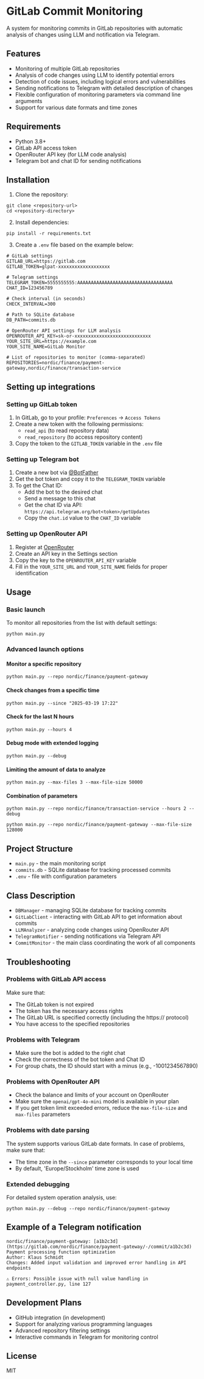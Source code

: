 # GitLab Commit Monitoring

A system for monitoring commits in GitLab repositories with automatic analysis of changes using LLM and notification via Telegram.

## Features

- Monitoring of multiple GitLab repositories
- Analysis of code changes using LLM to identify potential errors
- Detection of code issues, including logical errors and vulnerabilities
- Sending notifications to Telegram with detailed description of changes
- Flexible configuration of monitoring parameters via command line arguments
- Support for various date formats and time zones

## Requirements

- Python 3.8+
- GitLab API access token
- OpenRouter API key (for LLM code analysis)
- Telegram bot and chat ID for sending notifications

## Installation

1. Clone the repository:
```
git clone <repository-url>
cd <repository-directory>
```

2. Install dependencies:
```
pip install -r requirements.txt
```

3. Create a `.env` file based on the example below:
```
# GitLab settings
GITLAB_URL=https://gitlab.com
GITLAB_TOKEN=glpat-xxxxxxxxxxxxxxxxxxx

# Telegram settings
TELEGRAM_TOKEN=5555555555:AAAAAAAAAAAAAAAAAAAAAAAAAAAAAAAAAAA
CHAT_ID=123456789

# Check interval (in seconds)
CHECK_INTERVAL=300

# Path to SQLite database
DB_PATH=commits.db

# OpenRouter API settings for LLM analysis
OPENROUTER_API_KEY=sk-or-xxxxxxxxxxxxxxxxxxxxxxxxxxxx
YOUR_SITE_URL=https://example.com
YOUR_SITE_NAME=GitLab Monitor

# List of repositories to monitor (comma-separated)
REPOSITORIES=nordic/finance/payment-gateway,nordic/finance/transaction-service
```

## Setting up integrations

### Setting up GitLab token

1. In GitLab, go to your profile: `Preferences` → `Access Tokens`
2. Create a new token with the following permissions:
   - `read_api` (to read repository data)
   - `read_repository` (to access repository content)
3. Copy the token to the `GITLAB_TOKEN` variable in the `.env` file

### Setting up Telegram bot

1. Create a new bot via [@BotFather](https://t.me/BotFather)
2. Get the bot token and copy it to the `TELEGRAM_TOKEN` variable
3. To get the Chat ID:
   - Add the bot to the desired chat
   - Send a message to this chat
   - Get the chat ID via API: `https://api.telegram.org/bot<token>/getUpdates`
   - Copy the `chat.id` value to the `CHAT_ID` variable

### Setting up OpenRouter API

1. Register at [OpenRouter](https://openrouter.ai/)
2. Create an API key in the Settings section
3. Copy the key to the `OPENROUTER_API_KEY` variable
4. Fill in the `YOUR_SITE_URL` and `YOUR_SITE_NAME` fields for proper identification

## Usage

### Basic launch

To monitor all repositories from the list with default settings:

```
python main.py
```

### Advanced launch options

#### Monitor a specific repository

```
python main.py --repo nordic/finance/payment-gateway
```

#### Check changes from a specific time

```
python main.py --since "2025-03-19 17:22"
```

#### Check for the last N hours

```
python main.py --hours 4
```

#### Debug mode with extended logging

```
python main.py --debug
```

#### Limiting the amount of data to analyze

```
python main.py --max-files 3 --max-file-size 50000
```

#### Combination of parameters

```
python main.py --repo nordic/finance/transaction-service --hours 2 --debug
```

```
python main.py --repo nordic/finance/payment-gateway --max-file-size 128000
```

## Project Structure

- `main.py` - the main monitoring script
- `commits.db` - SQLite database for tracking processed commits
- `.env` - file with configuration parameters

## Class Description

- `DBManager` - managing SQLite database for tracking commits
- `GitLabClient` - interacting with GitLab API to get information about commits
- `LLMAnalyzer` - analyzing code changes using OpenRouter API
- `TelegramNotifier` - sending notifications via Telegram API
- `CommitMonitor` - the main class coordinating the work of all components

## Troubleshooting

### Problems with GitLab API access

Make sure that:
- The GitLab token is not expired
- The token has the necessary access rights
- The GitLab URL is specified correctly (including the https:// protocol)
- You have access to the specified repositories

### Problems with Telegram

- Make sure the bot is added to the right chat
- Check the correctness of the bot token and Chat ID
- For group chats, the ID should start with a minus (e.g., -1001234567890)

### Problems with OpenRouter API

- Check the balance and limits of your account on OpenRouter
- Make sure the `openai/gpt-4o-mini` model is available in your plan
- If you get token limit exceeded errors, reduce the `max-file-size` and `max-files` parameters

### Problems with date parsing

The system supports various GitLab date formats. In case of problems, make sure that:
- The time zone in the `--since` parameter corresponds to your local time
- By default, 'Europe/Stockholm' time zone is used

### Extended debugging

For detailed system operation analysis, use:

```
python main.py --debug --repo nordic/finance/payment-gateway
```

## Example of a Telegram notification

```
nordic/finance/payment-gateway: [a1b2c3d](https://gitlab.com/nordic/finance/payment-gateway/-/commit/a1b2c3d)
Payment processing function optimization
Author: Klaus Schmidt
Changes: Added input validation and improved error handling in API endpoints

⚠️ Errors: Possible issue with null value handling in payment_controller.py, line 127
```

## Development Plans

- GitHub integration (in development)
- Support for analyzing various programming languages
- Advanced repository filtering settings
- Interactive commands in Telegram for monitoring control

## License

MIT
